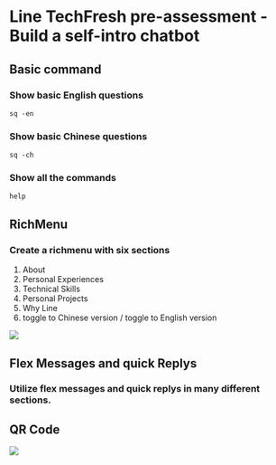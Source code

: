 # Line TechFresh pre-assessment - Build a self-intro chatbot

## Basic command

### Show basic English questions

```
sq -en
```
### Show basic Chinese questions

```
sq -ch
```

### Show all the commands

```
help
```

## RichMenu

### Create a richmenu with six sections
1. About
2. Personal Experiences
3. Technical Skills
4. Personal Projects
5. Why Line
6. toggle to Chinese version / toggle to English version

![](https://res.cloudinary.com/dfzjudoit/image/upload/v1611136870/chinese_lnifi9.png)

## Flex Messages and quick Replys

### Utilize flex messages and quick replys in many different sections.

## QR Code

![](https://res.cloudinary.com/dfzjudoit/image/upload/v1611137169/qrcode_jggef4.png)

